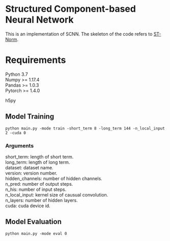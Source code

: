 # Structured Component-based Neural Network
This is an implementation of SCNN. The skeleton of the code refers to [ST-Norm](https://github.com/JLDeng/ST-Norm).

# Requirements
Python 3.7  
Numpy >= 1.17.4  
Pandas >= 1.0.3  
Pytorch >= 1.4.0  

h5py

 
## Model Training
```
python main.py -mode train -short_term 8 -long_term 144 -n_local_input 2 -cuda 0
```
### Arguments 
short_term: length of short term.  
long_term: length of long term.  
dataset: dataset name.  
version: version number.  
hidden_channels: number of hidden channels.  
n_pred: number of output steps.  
n_his: number of input steps.  
n_local_input: kernel size of causual convolution.  
n_layers: number of hidden layers.  
cuda: cuda device id.  

## Model Evaluation
```
python main.py -mode eval 0
```
